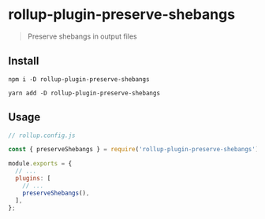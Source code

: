 # rollup-plugin-preserve-shebangs

> Preserve shebangs in output files

## Install

```
npm i -D rollup-plugin-preserve-shebangs

yarn add -D rollup-plugin-preserve-shebangs
```

## Usage

```js
// rollup.config.js

const { preserveShebangs } = require('rollup-plugin-preserve-shebangs');

module.exports = {
  // ...
  plugins: [
    // ...
    preserveShebangs(),
  ],
};
```
